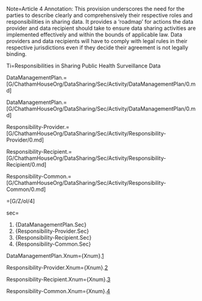 Note=Article 4 Annotation: This provision underscores the need for the parties to describe clearly and comprehensively their respective roles and responsibilities in sharing data. It provides a ‘roadmap’ for actions the data provider and data recipient should take to ensure data sharing activities are implemented effectively and within the bounds of applicable law. Data providers and data recipients will have to comply with legal rules in their respective jurisdictions even if they decide their agreement is not legally binding.


Ti=Responsibilities in Sharing Public Health Surveillance Data

DataManagementPlan.=[G/ChathamHouseOrg/DataSharing/Sec/Activity/DataManagementPlan/0.md]

DataManagementPlan.=[G/ChathamHouseOrg/DataSharing/Sec/Activity/DataManagementPlan/0.md]

Responsibility-Provider.=[G/ChathamHouseOrg/DataSharing/Sec/Activity/Responsibility-Provider/0.md]

Responsibility-Recipient.=[G/ChathamHouseOrg/DataSharing/Sec/Activity/Responsibility-Recipient/0.md]

Responsibility-Common.=[G/ChathamHouseOrg/DataSharing/Sec/Activity/Responsibility-Common/0.md]

=[G/Z/ol/4]

sec=<ol class="secs-and"><li>{DataManagementPlan.Sec}<li>{Responsibility-Provider.Sec}<li>{Responsibility-Recipient.Sec}<li>{Responsibility-Common.Sec}</ol>

DataManagementPlan.Xnum={Xnum}.<a href="#Activity.DataManagementPlan.Sec" class="xref">1</a>

Responsibility-Provider.Xnum={Xnum}.<a href="#Activity.Responsibility-Provider.Sec" class="xref">2</a>

Responsibility-Recipient.Xnum={Xnum}.<a href="#Activity.Responsibility-Recipient.Sec" class="xref">3</a>

Responsibility-Common.Xnum={Xnum}.<a href="#Activity.Responsibility-Common.Sec" class="xref">4</a>
